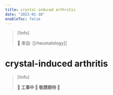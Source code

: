 ```yaml
---
title: crystal-induced arthritis
date: "2023-01-18"
enableToc: false
---
```


> [!info]
>
> 🌱 來自: [[rheumatology]]

# crystal-induced arthritis

> [!info]
>
> **👷 工事中 🌱 敬請期待 🚧**


